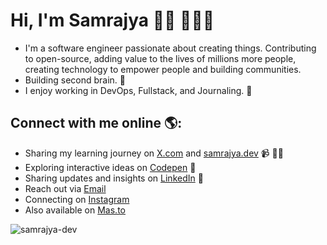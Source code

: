 
# Hi, I'm Samrajya 👋🏾 👩🏾‍💻

- I'm a software engineer passionate about creating things. Contributing to open-source, adding value to the lives of millions more people, creating technology to empower people and building communities.
- Building second brain. 🧠
- I enjoy working in DevOps, Fullstack, and Journaling. 👀

## Connect with me online 🌎:
- Sharing my learning journey on <a href="https://x.com/samrajya_dev" target="_blank"> X.com</a> and <a href="https://samrajya.dev" target="_blank">samrajya.dev</a> 📹 ✍🏾
- Exploring interactive ideas on <a href="https://codepen.io/samjsx" target="_blank"> Codepen</a> 🏓
- Sharing updates and insights on <a href="https://www.linkedin.com/in/samrajya/" target="_blank">LinkedIn</a> 💼
- Reach out via <a href="mailto:hello@samrajya.dev" target="_blank">Email</a>
- Connecting on <a href="https://instagram.com/samrajya.dev" target="_blank">Instagram</a>
- Also available on <a href="https://mas.to/@psmj" target="_blank">Mas.to</a>

<!---
samrajya-dev/samrajya-dev is a ✨ special ✨ repository because its `README.md` (this file) appears on your GitHub profile.
You can click the Preview link to take a look at your changes.
--->
<p align="left"> <img src="https://komarev.com/ghpvc/?username=samrajya-dev&label=Profile%20views&color=0e75b6&style=flat" alt="samrajya-dev" /> </p>
